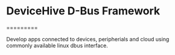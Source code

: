 # DeviceHive D-Bus Framework
=========

Develop apps connected to devices, peripherials and cloud using commonly available linux dbus interface.